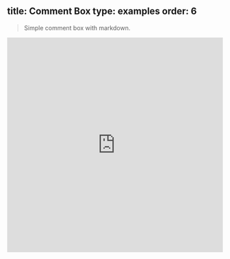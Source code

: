 title: Comment Box
type: examples
order: 6
---

> Simple comment box with markdown.

<iframe width="100%" height="500" src="http://jsfiddle.net/filipelinhares/6nkv8/5/embedded/result,html,js,css" allowfullscreen="allowfullscreen" frameborder="0"></iframe>